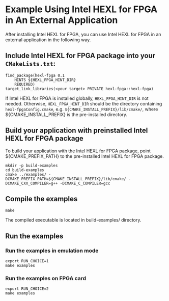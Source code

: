 # Example Using Intel HEXL for FPGA in An External Application

After installing Intel HEXL for FPGA, you can use Intel HEXL for FPGA in an external application in the following way.

## Include Intel HEXL for FPGA package into your `CMakeLists.txt`:

```
find_package(hexl-fpga 0.1
    HINTS ${HEXL_FPGA_HINT_DIR}
    REQUIRED)
target_link_libraries(<your target> PRIVATE hexl-fpga::hexl-fpga)
```

If Intel HEXL for FPGA is installed globally, `HEXL_FPGA_HINT_DIR` is not needed. Otherwise, `HEXL_FPGA_HINT_DIR` should be the directory containing  `hexl-fpgaConfig.cmake`, e.g. `${CMAKE_INSTALL_PREFIX}/lib/cmake/`, where ${CMAKE_INSTALL_PREFIX} is the pre-installed directory.

## Build your application with preinstalled Intel HEXL for FPGA package

To build your application with the Intel HEXL for FPGA package, point ${CMAKE_PREFIX_PATH} to the pre-installed Intel HEXL for FPGA package.
```
mkdir -p build-examples
cd build-examples
cmake ../examples/ -DCMAKE_PREFIX_PATH=${CMAKE_INSTALL_PREFIX}/lib/cmake/ -DCMAKE_CXX_COMPILER=g++ -DCMAKE_C_COMPILER=gcc
```

## Compile the examples
```
make
```

The compiled executable is located in build-examples/ directory.

## Run the examples

### Run the examples in emulation mode
```
export RUN_CHOICE=1
make examples
```

### Run the examples on FPGA card
```
export RUN_CHOICE=2
make examples
```

